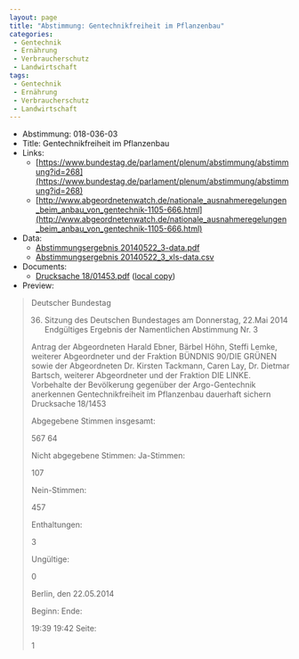 ```yaml
---
layout: page
title: "Abstimmung: Gentechnikfreiheit im Pflanzenbau"
categories:
 - Gentechnik
 - Ernährung
 - Verbraucherschutz
 - Landwirtschaft
tags:
 - Gentechnik
 - Ernährung
 - Verbraucherschutz
 - Landwirtschaft
---
```


* Abstimmung: 018-036-03
* Title: Gentechnikfreiheit im Pflanzenbau
* Links: 
    * [https://www.bundestag.de/parlament/plenum/abstimmung/abstimmung?id=268](https://www.bundestag.de/parlament/plenum/abstimmung/abstimmung?id=268)
    * [http://www.abgeordnetenwatch.de/nationale_ausnahmeregelungen_beim_anbau_von_gentechnik-1105-666.html](http://www.abgeordnetenwatch.de/nationale_ausnahmeregelungen_beim_anbau_von_gentechnik-1105-666.html)
* Data: 
    * [Abstimmungsergebnis 20140522_3-data.pdf](/res/abstimmungsliste/20140522_3-data.pdf)
    * [Abstimmungsergebnis 20140522_3_xls-data.csv](/res/abstimmungsliste/analyses/20140522_3_xls-data.csv)
* Documents: 
    * [Drucksache 18/01453.pdf](http://dip21.bundestag.de/dip21/btd/18/014/1801453.pdf) ([local copy](/res/abstimmungsdaten/018-036-03/1801453.pdf))
* Preview: 
> Deutscher Bundestag
> 
> 36. Sitzung des Deutschen Bundestages
> am Donnerstag, 22.Mai 2014
> Endgültiges Ergebnis der Namentlichen Abstimmung Nr. 3
> 
> Antrag der Abgeordneten Harald Ebner, Bärbel Höhn, Steffi Lemke, weiterer Abgeordneter
> und der Fraktion BÜNDNIS 90/DIE GRÜNEN sowie der Abgeordneten Dr. Kirsten
> Tackmann, Caren Lay, Dr. Dietmar Bartsch, weiterer Abgeordneter und der Fraktion DIE
> LINKE.
> Vorbehalte der Bevölkerung gegenüber der Argo-Gentechnik anerkennen Gentechnikfreiheit im Pflanzenbau dauerhaft sichern
> Drucksache 18/1453
> 
> Abgegebene Stimmen insgesamt:
> 
> 567
> 64
> 
> Nicht abgegebene Stimmen:
> Ja-Stimmen:
> 
> 107
> 
> Nein-Stimmen:
> 
> 457
> 
> Enthaltungen:
> 
> 3
> 
> Ungültige:
> 
> 0
> 
> Berlin, den 22.05.2014
> 
> Beginn:
> Ende:
> 
> 19:39
> 19:42
> Seite:
> 
> 1
> 
> 
